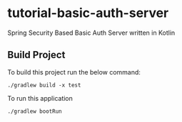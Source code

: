 # tutorial-basic-auth-server
Spring Security Based Basic Auth Server written in Kotlin

## Build Project
To build this project run the below command:

`./gradlew build -x test`

To run this application

`./gradlew bootRun`